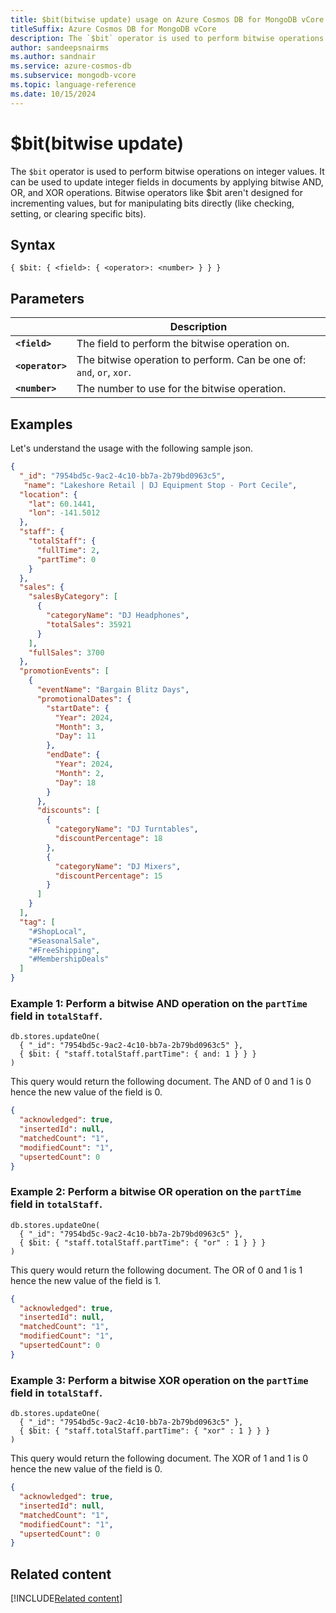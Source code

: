 ```yaml
--- 
title: $bit(bitwise update) usage on Azure Cosmos DB for MongoDB vCore
titleSuffix: Azure Cosmos DB for MongoDB vCore
description: The `$bit` operator is used to perform bitwise operations on integer values.
author: sandeepsnairms
ms.author: sandnair
ms.service: azure-cosmos-db
ms.subservice: mongodb-vcore
ms.topic: language-reference
ms.date: 10/15/2024
---
```



# $bit(bitwise update)
The `$bit` operator is used to perform bitwise operations on integer values. It can be used to update integer fields in documents by applying bitwise AND, OR, and XOR operations. Bitwise operators like $bit aren't designed for incrementing values, but for manipulating bits directly (like checking, setting, or clearing specific bits).

## Syntax
```
{ $bit: { <field>: { <operator>: <number> } } }
```

## Parameters  
| | Description |
| --- | --- |
| **`<field>`** | The field to perform the bitwise operation on. |
| **`<operator>`** | The bitwise operation to perform. Can be one of: `and`, `or`, `xor`. |
| **`<number>`** | The number to use for the bitwise operation. |

## Examples

Let's understand the usage with the following sample json.

```json
{
  "_id": "7954bd5c-9ac2-4c10-bb7a-2b79bd0963c5",
   "name": "Lakeshore Retail | DJ Equipment Stop - Port Cecile",
  "location": {
    "lat": 60.1441,
    "lon": -141.5012
  },
  "staff": {
    "totalStaff": {
      "fullTime": 2,
      "partTime": 0
    }
  },
  "sales": {
    "salesByCategory": [
      {
        "categoryName": "DJ Headphones",
        "totalSales": 35921
      }
    ],
    "fullSales": 3700
  },
  "promotionEvents": [
    {
      "eventName": "Bargain Blitz Days",
      "promotionalDates": {
        "startDate": {
          "Year": 2024,
          "Month": 3,
          "Day": 11
        },
        "endDate": {
          "Year": 2024,
          "Month": 2,
          "Day": 18
        }
      },
      "discounts": [
        {
          "categoryName": "DJ Turntables",
          "discountPercentage": 18
        },
        {
          "categoryName": "DJ Mixers",
          "discountPercentage": 15
        }
      ]
    }
  ],
  "tag": [
    "#ShopLocal",
    "#SeasonalSale",
    "#FreeShipping",
    "#MembershipDeals"
  ]
}
```

### Example 1: Perform a bitwise AND operation on the `partTime` field in `totalStaff`.

```shell
db.stores.updateOne(
  { "_id": "7954bd5c-9ac2-4c10-bb7a-2b79bd0963c5" },
  { $bit: { "staff.totalStaff.partTime": { and: 1 } } }
)
```

This query would return the following document. The AND of 0 and 1 is 0 hence the new value of the field is 0.

```json
{
  "acknowledged": true,
  "insertedId": null,
  "matchedCount": "1",
  "modifiedCount": "1",
  "upsertedCount": 0
}
```


### Example 2:  Perform a bitwise OR operation on the `partTime` field in `totalStaff`.

```shell
db.stores.updateOne(
  { "_id": "7954bd5c-9ac2-4c10-bb7a-2b79bd0963c5" },
  { $bit: { "staff.totalStaff.partTime": { "or" : 1 } } }
)
```

This query would return the following document. The OR of 0 and 1 is 1 hence the new value of the field is 1.

```json
{
  "acknowledged": true,
  "insertedId": null,
  "matchedCount": "1",
  "modifiedCount": "1",
  "upsertedCount": 0
}
```

### Example 3: Perform a bitwise XOR operation on the `partTime` field in `totalStaff`.
```shell
db.stores.updateOne(
  { "_id": "7954bd5c-9ac2-4c10-bb7a-2b79bd0963c5" },
  { $bit: { "staff.totalStaff.partTime": { "xor" : 1 } } }
)
```
This query would return the following document. The XOR of 1 and 1 is 0 hence the new value of the field is 0.

```json
{
  "acknowledged": true,
  "insertedId": null,
  "matchedCount": "1",
  "modifiedCount": "1",
  "upsertedCount": 0
}
```


## Related content
[!INCLUDE[Related content](../includes/related-content.md)]